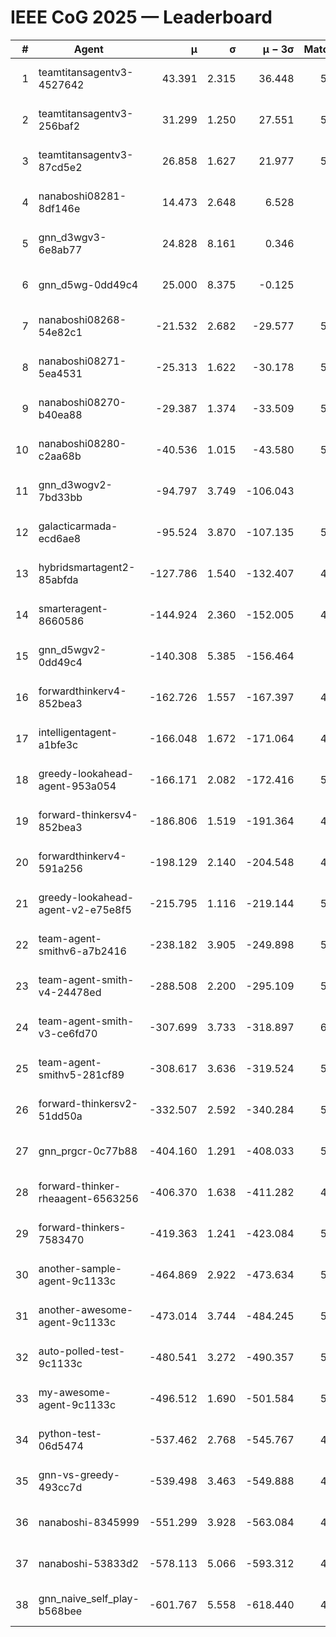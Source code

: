 # IEEE CoG 2025 — Leaderboard

| # | Agent | μ | σ | μ − 3σ | Matches | Updated |
|---:|---|---:|---:|---:|---:|---|
| 1 | teamtitansagentv3-4527642 | 43.391 | 2.315 | 36.448 | 5836 | 2025-08-30 02:24 |
| 2 | teamtitansagentv3-256baf2 | 31.299 | 1.250 | 27.551 | 5816 | 2025-08-30 02:24 |
| 3 | teamtitansagentv3-87cd5e2 | 26.858 | 1.627 | 21.977 | 5260 | 2025-08-30 02:24 |
| 4 | nanaboshi08281-8df146e | 14.473 | 2.648 | 6.528 | 206 | 2025-08-30 02:24 |
| 5 | gnn_d3wgv3-6e8ab77 | 24.828 | 8.161 | 0.346 | 118 | 2025-08-30 02:24 |
| 6 | gnn_d5wg-0dd49c4 | 25.000 | 8.375 | -0.125 | 100 | 2025-08-30 02:24 |
| 7 | nanaboshi08268-54e82c1 | -21.532 | 2.682 | -29.577 | 5440 | 2025-08-30 02:24 |
| 8 | nanaboshi08271-5ea4531 | -25.313 | 1.622 | -30.178 | 5738 | 2025-08-30 02:24 |
| 9 | nanaboshi08270-b40ea88 | -29.387 | 1.374 | -33.509 | 5580 | 2025-08-30 02:24 |
| 10 | nanaboshi08280-c2aa68b | -40.536 | 1.015 | -43.580 | 5238 | 2025-08-30 02:24 |
| 11 | gnn_d3wogv2-7bd33bb | -94.797 | 3.749 | -106.043 | 224 | 2025-08-30 02:24 |
| 12 | galacticarmada-ecd6ae8 | -95.524 | 3.870 | -107.135 | 5380 | 2025-08-30 02:24 |
| 13 | hybridsmartagent2-85abfda | -127.786 | 1.540 | -132.407 | 4826 | 2025-08-30 02:24 |
| 14 | smarteragent-8660586 | -144.924 | 2.360 | -152.005 | 4336 | 2025-08-30 02:24 |
| 15 | gnn_d5wgv2-0dd49c4 | -140.308 | 5.385 | -156.464 | 180 | 2025-08-30 02:24 |
| 16 | forwardthinkerv4-852bea3 | -162.726 | 1.557 | -167.397 | 4515 | 2025-08-30 02:24 |
| 17 | intelligentagent-a1bfe3c | -166.048 | 1.672 | -171.064 | 4919 | 2025-08-30 02:24 |
| 18 | greedy-lookahead-agent-953a054 | -166.171 | 2.082 | -172.416 | 5274 | 2025-08-30 02:24 |
| 19 | forward-thinkersv4-852bea3 | -186.806 | 1.519 | -191.364 | 4475 | 2025-08-30 02:24 |
| 20 | forwardthinkerv4-591a256 | -198.129 | 2.140 | -204.548 | 4817 | 2025-08-30 02:24 |
| 21 | greedy-lookahead-agent-v2-e75e8f5 | -215.795 | 1.116 | -219.144 | 5466 | 2025-08-30 02:24 |
| 22 | team-agent-smithv6-a7b2416 | -238.182 | 3.905 | -249.898 | 5780 | 2025-08-30 02:24 |
| 23 | team-agent-smith-v4-24478ed | -288.508 | 2.200 | -295.109 | 5158 | 2025-08-30 02:24 |
| 24 | team-agent-smith-v3-ce6fd70 | -307.699 | 3.733 | -318.897 | 6238 | 2025-08-30 02:24 |
| 25 | team-agent-smithv5-281cf89 | -308.617 | 3.636 | -319.524 | 5740 | 2025-08-30 02:24 |
| 26 | forward-thinkersv2-51dd50a | -332.507 | 2.592 | -340.284 | 5148 | 2025-08-30 02:24 |
| 27 | gnn_prgcr-0c77b88 | -404.160 | 1.291 | -408.033 | 5150 | 2025-08-30 02:24 |
| 28 | forward-thinker-rheaagent-6563256 | -406.370 | 1.638 | -411.282 | 4748 | 2025-08-30 02:24 |
| 29 | forward-thinkers-7583470 | -419.363 | 1.241 | -423.084 | 5720 | 2025-08-30 02:24 |
| 30 | another-sample-agent-9c1133c | -464.869 | 2.922 | -473.634 | 5720 | 2025-08-30 02:24 |
| 31 | another-awesome-agent-9c1133c | -473.014 | 3.744 | -484.245 | 5280 | 2025-08-30 02:24 |
| 32 | auto-polled-test-9c1133c | -480.541 | 3.272 | -490.357 | 5360 | 2025-08-30 02:24 |
| 33 | my-awesome-agent-9c1133c | -496.512 | 1.690 | -501.584 | 5740 | 2025-08-30 02:24 |
| 34 | python-test-06d5474 | -537.462 | 2.768 | -545.767 | 4700 | 2025-08-30 02:24 |
| 35 | gnn-vs-greedy-493cc7d | -539.498 | 3.463 | -549.888 | 4300 | 2025-08-30 02:24 |
| 36 | nanaboshi-8345999 | -551.299 | 3.928 | -563.084 | 4810 | 2025-08-30 02:24 |
| 37 | nanaboshi-53833d2 | -578.113 | 5.066 | -593.312 | 4180 | 2025-08-30 02:24 |
| 38 | gnn_naive_self_play-b568bee | -601.767 | 5.558 | -618.440 | 4680 | 2025-08-30 02:24 |
